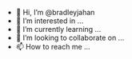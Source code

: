 - 👋 Hi, I’m @bradleyjahan
- 👀 I’m interested in ...
- 🌱 I’m currently learning ...
- 💞️ I’m looking to collaborate on ...
- 📫 How to reach me ...

<!---
bradleyjahan/bradleyjahan is a ✨ special ✨ repository because its `README.md` (this file) appears on your GitHub profile.
You can click the Preview link to take a look at your changes.
--->
